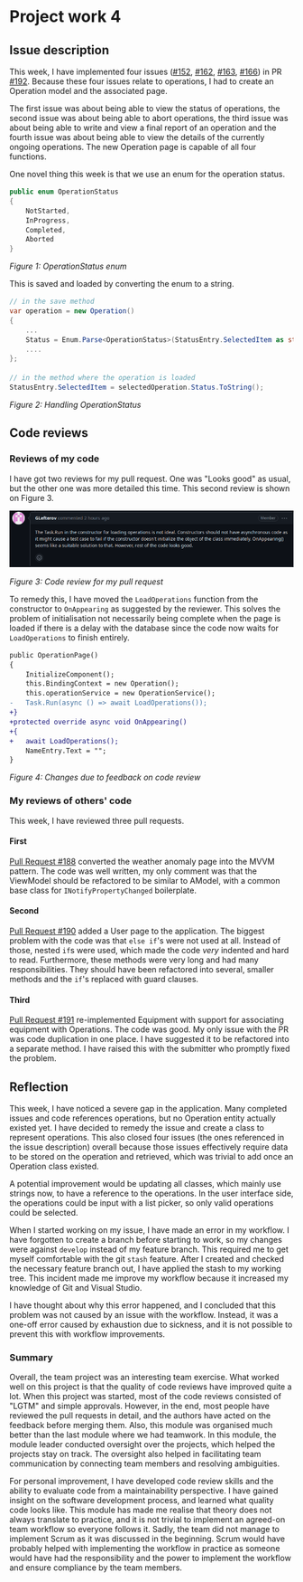 # Project work 4

## Issue description

This week, I have implemented four issues
([#152](https://github.com/Software-Engineering-Red/MAUI-APP/issues/152),
[#162](https://github.com/Software-Engineering-Red/MAUI-APP/issues/162),
[#163](https://github.com/Software-Engineering-Red/MAUI-APP/issues/163),
[#166](https://github.com/Software-Engineering-Red/MAUI-APP/issues/166))
in PR [#192](https://github.com/Software-Engineering-Red/MAUI-APP/pull/192).
Because these four issues relate to operations, I had to create an Operation model and the associated page.

The first issue was about being able to view the status of operations, the second issue was about being able to abort operations,
the third issue was about being able to write and view a final report of an operation
and the fourth issue was about being able to view the details of the currently ongoing operations.
The new Operation page is capable of all four functions.

One novel thing this week is that we use an enum for the operation status.

```csharp
public enum OperationStatus
{
    NotStarted,
    InProgress,
    Completed,
    Aborted
}
```

*Figure 1: OperationStatus enum*

This is saved and loaded by converting the enum to a string.

```csharp
// in the save method
var operation = new Operation()
{
    ...
    Status = Enum.Parse<OperationStatus>(StatusEntry.SelectedItem as string),
    ....
};

// in the method where the operation is loaded
StatusEntry.SelectedItem = selectedOperation.Status.ToString();
```

*Figure 2: Handling OperationStatus*


## Code reviews

### Reviews of my code

I have got two reviews for my pull request. One was "Looks good" as usual, but the other one was more detailed this time.
This second review is shown on Figure 3.

![review3.png](./images/review3.png)

*Figure 3: Code review for my pull request*

To remedy this, I have moved the `LoadOperations` function from the constructor to `OnAppearing` as suggested by the reviewer.
This solves the problem of initialisation not necessarily being complete when the page is loaded if there is a delay with the database
since the code now waits for `LoadOperations` to finish entirely.

```diff
public OperationPage()
{
    InitializeComponent();
    this.BindingContext = new Operation();
    this.operationService = new OperationService();
-   Task.Run(async () => await LoadOperations());
+}
+protected override async void OnAppearing()
+{
+   await LoadOperations();
    NameEntry.Text = "";
}
```

*Figure 4: Changes due to feedback on code review*

### My reviews of others' code
This week, I have reviewed three pull requests.

#### First

[Pull Request #188](https://github.com/Software-Engineering-Red/MAUI-APP/pull/188) converted the weather anomaly page into the MVVM pattern.
The code was well written, my only comment was that the ViewModel
should be refactored to be similar to AModel, with a common base class for `INotifyPropertyChanged` boilerplate.

#### Second
[Pull Request #190](https://github.com/Software-Engineering-Red/MAUI-APP/pull/190) added a User page to the application.
The biggest problem with the code was that `else if`'s were not used at all. Instead of those, nested `if`s were used,
which made the code *very* indented and hard to read. Furthermore, these methods were very long and had many responsibilities.
They should have been refactored into several, smaller methods and the `if`'s replaced with guard clauses.

#### Third
[Pull Request #191](https://github.com/Software-Engineering-Red/MAUI-APP/pull/191) re-implemented Equipment with support for associating equipment with Operations.
The code was good. My only issue with the PR was code duplication in one place. I have suggested it to be refactored into a separate method. I have raised this with the submitter who promptly
fixed the problem.


## Reflection

This week, I have noticed a severe gap in the application. Many completed issues and code references operations, but
no Operation entity actually existed yet. I have decided to remedy the issue and create a class to represent operations.
This also closed four issues (the ones referenced in the issue description) overall because those issues effectively require data to be stored on the operation and retrieved,
which was trivial to add once an Operation class existed.

A potential improvement would be updating all classes, which mainly use strings now, to have a reference to the operations.
In the user interface side, the operations could be input with a list picker, so only valid operations could be selected.

When I started working on my issue, I have made an error in my workflow. I have forgotten to create a branch before starting to work,
so my changes were against `develop` instead of my feature branch. This required me to get myself comfortable with the git `stash` feature.
After I created and checked the necessary feature branch out, I have applied the stash to my working tree.
This incident made me improve my workflow because it increased my knowledge of Git and Visual Studio.

I have thought about why this error happened, and I concluded that this problem was not caused by an issue with the workflow.
Instead, it was a one-off error caused by exhaustion due to sickness, and it is not possible to prevent this with workflow improvements.

### Summary
Overall, the team project was an interesting team exercise.
What worked well on this project is that the quality of code reviews have improved quite a lot. When this project was started,
most of the code reviews consisted of "LGTM" and simple approvals. However, in the end, most people have reviewed the pull requests in detail,
and the authors have acted on the feedback before merging them.
Also, this module was organised much better than the last module where we had teamwork. In this module, the module leader
conducted oversight over the projects, which helped the projects stay on track. The oversight also helped in facilitating team communication
by connecting team members and resolving ambiguities.

For personal improvement, I have developed code review skills and the ability to evaluate code from a maintainability perspective.
I have gained insight on the software development process, and learned what quality code looks like.
This module has made me realise that theory does not always translate to practice, and it is not trivial to implement
an agreed-on team workflow so everyone follows it. Sadly, the team did not manage to implement Scrum as it was discussed in the beginning.
Scrum would have probably helped with implementing the workflow in practice as someone would have had the responsibility and the power
to implement the workflow and ensure compliance by the team members.